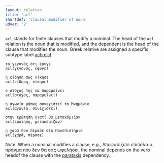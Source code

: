 ```yaml
---
layout: relation
title: 'acl'
shortdef: 'clausal modifier of noun'
udver: '2'
---
```


`acl` stands for finite clauses that modify a nominal. The head of the `acl` relation is the noun
that is modified, and the dependent is the head of the clause that modifies the noun. Greek relative
are assigned a specific subtype label [acl:relcl]().

~~~ sdparse
το γεγονός ότι έφυγε
acl(γεγονός, έφυγε)
~~~

~~~ sdparse
η είδηση πως νίκησε
acl(είδηση, νίκησε)
~~~

~~~ sdparse
ο στόχος της να παραμείνει
acl(στόχος, παραμείνει)
~~~

~~~ sdparse
η αγωνία μήπως συνεχιστεί το Μνημόνιο
acl(αγωνία, συνεχιστεί)
~~~

~~~ sdparse
στην ερώτηση γιατί θα μετακόμιζαν
acl(ερώτηση, μετακόμιζαν)
~~~

~~~ sdparse
η χαρά που πέρασε στο Πανεπιστήμιο
acl(χαρά, πέρασε)
~~~

Note: When a nominal modifies a clause, e.g., Αποφασίζετε επιπόλαια, πράγμα που δεν θα σας ωφελήσει, the nominal depends on the verb headof the clause with the [parataxis]() dependency.


<!---
TODO: advcl from nominals
TODO: What about χαρά που πέρασε στο Πανεπιστήμιο
-->

<!-- Interlanguage links updated Po 11. listopadu 2024, 20:10:12 CET -->

